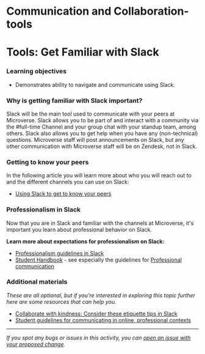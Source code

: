 # Communication and Collaboration-tools

# Tools: Get Familiar with Slack

### Learning objectives

- Demonstrates ability to navigate and communicate using Slack.


### Why is getting familiar with Slack important?

Slack will be the main tool used to communicate with your peers at Microverse. Slack allows you to be part of and interact with a community via the #full-time Channel and your group chat with your standup team, among others. Slack also allows you to get help when you have any (non-technical) questions. Microverse staff will post announcements on Slack, but any other communication with Microverse staff will be on Zendesk, not in Slack. 

### Getting to know your peers

In the following article you will learn more about who you will reach out to and the different channels you can use on Slack:

- [Using Slack to get to know your peers](https://github.com/microverseinc/curriculum-professional-skills/blob/main/orientation/using-slack-to-get-to-know-your-peers.md)

### Professionalism in Slack

Now that you are in Slack and familiar with the channels at Microverse, it's important you learn about professional behavior on Slack.

**Learn more about expectations for professionalism on Slack:**

- [Professionalism guidelines in Slack](https://github.com/microverseinc/curriculum-professional-skills/blob/main/orientation/professionalism-guidelines-in-slack.md)
- [Student Handbook](https://microverse.zendesk.com/hc/en-us/categories/4411268097043-Student-Handbook-) - see especially the guidelines for [Professional communication](https://microverse.zendesk.com/hc/en-us/articles/8984932078739-Professional-Behavior)

### Additional materials

*These are all optional, but if you're interested in exploring this topic further here are some resources that can help you.*

- [Collaborate with kindness: Consider these etiquette tips in Slack](https://slack.com/intl/en-es/blog/collaboration/etiquette-tips-in-slack)
- [Student guidelines for communicating in online, professional contexts](https://uwaterloo.ca/centre-for-teaching-excellence/teaching-resources/teaching-tips/learning-activities/student-guidelines-communicating-online-professional)


------

_If you spot any bugs or issues in this activity, you can [open an issue with your proposed change](https://github.com/microverseinc/curriculum-transversal-skills/blob/main/git-github/articles/open_issue.md)._
